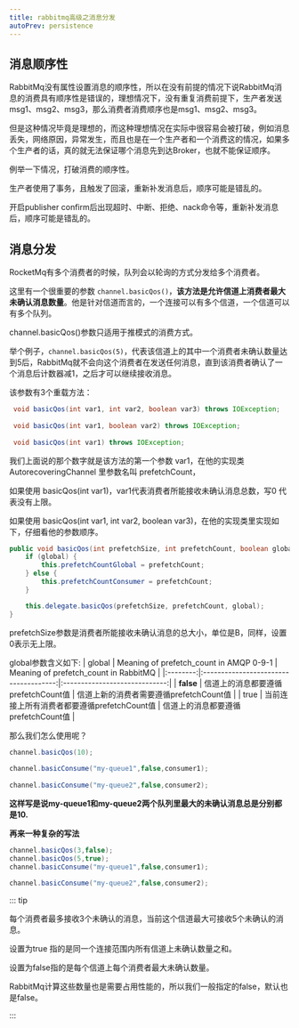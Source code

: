 ```yaml
---
title: rabbitmq高级之消息分发
autoPrev: persistence
---
```


## 消息顺序性

RabbitMq没有属性设置消息的顺序性，所以在没有前提的情况下说RabbitMq消息的消费具有顺序性是错误的，理想情况下，没有重复消费前提下，生产者发送 msg1、msg2、msg3，那么消费者消费顺序也是msg1、msg2、msg3。

但是这种情况毕竟是理想的，而这种理想情况在实际中很容易会被打破，例如消息丢失，网络原因，异常发生，而且也是在一个生产者和一个消费这的情况，如果多个生产者的话，真的就无法保证哪个消息先到达Broker，也就不能保证顺序。

例举一下情况，打破消费的顺序性。

生产者使用了事务，且触发了回滚，重新补发消息后，顺序可能是错乱的。

开启publisher confirm后出现超时、中断、拒绝、nack命令等，重新补发消息后，顺序可能是错乱的。

## 消息分发

RocketMq有多个消费者的时候，队列会以轮询的方式分发给多个消费者。

这里有一个很重要的参数 `channel.basicQos()`，**该方法是允许信道上消费者最大未确认消息数量**。他是针对信道而言的，一个连接可以有多个信道，一个信道可以有多个队列。

channel.basicQos()参数只适用于推模式的消费方式。

举个例子，`channel.basicQos(5)`，代表该信道上的其中一个消费者未确认数量达到5后，RabbitMq就不会向这个消费者在发送任何消息，直到该消费者确认了一个消息后计数器减1，之后才可以继续接收消息。

该参数有3个重载方法：
```java
 void basicQos(int var1, int var2, boolean var3) throws IOException;
 
 void basicQos(int var1, boolean var2) throws IOException;
 
 void basicQos(int var1) throws IOException;
```

我们上面说的那个数字就是该方法的第一个参数 var1，在他的实现类 AutorecoveringChannel 里参数名叫 prefetchCount，

如果使用 basicQos(int var1)，var1代表消费者所能接收未确认消息总数，写0 代表没有上限。

如果使用 basicQos(int var1, int var2, boolean var3)，在他的实现类里实现如下，仔细看他的参数顺序。
```java
public void basicQos(int prefetchSize, int prefetchCount, boolean global) throws IOException {
    if (global) {
        this.prefetchCountGlobal = prefetchCount;
    } else {
        this.prefetchCountConsumer = prefetchCount;
    }

    this.delegate.basicQos(prefetchSize, prefetchCount, global);
}
```
prefetchSize参数是消费者所能接收未确认消息的总大小，单位是B，同样，设置0表示无上限。

global参数含义如下:
| global | Meaning of prefetch_count in AMQP 0-9-1 | Meaning of prefetch_count in RabbitMQ |
|:--------:|:-------------------------------------:|:-----------------------------:|
| **false**  |  信道上的消息都要遵循prefetchCount值  |  信道上新的消费者需要遵循prefetchCount值  |
|  true   | 当前连接上所有消费者都要遵循prefetchCount值 | 信道上的消息都要遵循prefetchCount值 |

那么我们怎么使用呢？

```java
channel.basicQos(10);
 
channel.basicConsume("my-queue1",false,consumer1);
 
channel.basicConsume("my-queue2",false,consumer2);
```

**这样写是说my-queue1和my-queue2两个队列里最大的未确认消息总是分别都是10.**


**再来一种复杂的写法**

```java
channel.basicQos(3,false);
channel.basicQos(5,true);
channel.basicConsume("my-queue1",false,consumer1);
 
channel.basicConsume("my-queue2",false,consumer2);
```
::: tip

每个消费者最多接收3个未确认的消息，当前这个信道最大可接收5个未确认的消息。

设置为true 指的是同一个连接范围内所有信道上未确认数量之和。

设置为false指的是每个信道上每个消费者最大未确认数量。

RabbitMq计算这些数量也是需要占用性能的，所以我们一般指定的false，默认也是false。

:::
